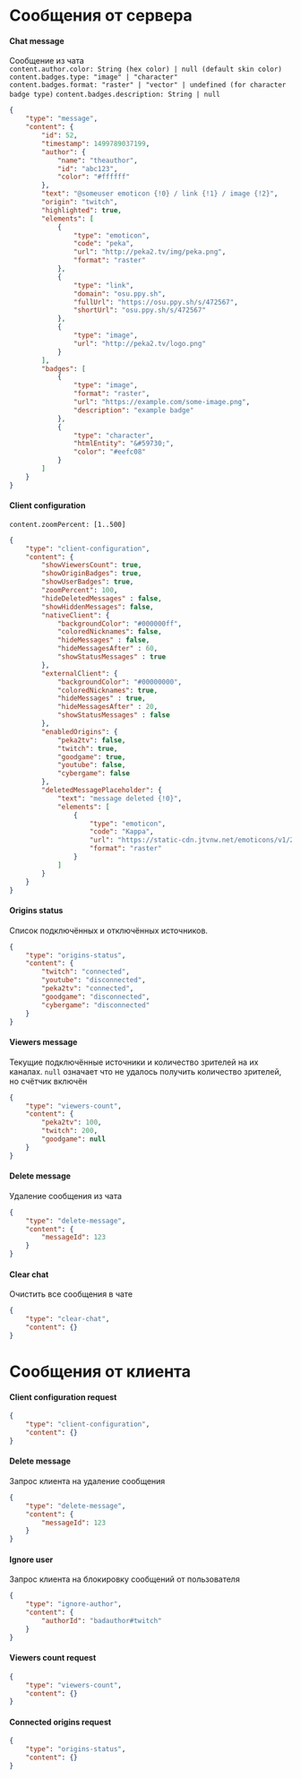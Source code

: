 # Сообщения от сервера

#### Chat message 
Сообщение из чата   
`content.author.color: String (hex color) | null (default skin color)`
`content.badges.type: "image" | "character"`  
`content.badges.format: "raster" | "vector" | undefined (for character badge type)`
`content.badges.description: String | null`  
```json
{
    "type": "message",
    "content": {
        "id": 52,
        "timestamp": 1499789037199,
        "author": {
            "name": "theauthor",
            "id": "abc123",
            "color": "#ffffff"
        },
        "text": "@someuser emoticon {!0} / link {!1} / image {!2}",
        "origin": "twitch",
        "highlighted": true,
        "elements": [
            {
                "type": "emoticon",
                "code": "peka",
                "url": "http://peka2.tv/img/peka.png",
                "format": "raster"
            },
            {
                "type": "link",
                "domain": "osu.ppy.sh",
                "fullUrl": "https://osu.ppy.sh/s/472567",
                "shortUrl": "osu.ppy.sh/s/472567"
            },
            {
                "type": "image",
                "url": "http://peka2.tv/logo.png"
            }
        ],
        "badges": [
            {
                "type": "image",
                "format": "raster",
                "url": "https://example.com/some-image.png",
                "description": "example badge"
            },
            {
                "type": "character",
                "htmlEntity": "&#59730;",
                "color": "#eefc08"
            }
        ]
    }
}
```

#### Client configuration
`content.zoomPercent: [1..500]`
```json
{
    "type": "client-configuration",
    "content": {
        "showViewersCount": true,
        "showOriginBadges": true,
        "showUserBadges": true,
        "zoomPercent": 100,
        "hideDeletedMessages" : false,
        "showHiddenMessages": false,
        "nativeClient": {
            "backgroundColor": "#000000ff",
            "coloredNicknames": false,
            "hideMessages" : false,
            "hideMessagesAfter" : 60,
            "showStatusMessages" : true
        },
        "externalClient": {
            "backgroundColor": "#00000000",
            "coloredNicknames": true,
            "hideMessages" : true,
            "hideMessagesAfter" : 20,
            "showStatusMessages" : false
        },
        "enabledOrigins": {
            "peka2tv": false,
            "twitch": true,
            "goodgame": true,
            "youtube": false,
            "cybergame": false
        },
        "deletedMessagePlaceholder": {
            "text": "message deleted {!0}",
            "elements": [
                {
                    "type": "emoticon",
                    "code": "Kappa",
                    "url": "https://static-cdn.jtvnw.net/emoticons/v1/25/2.0",
                    "format": "raster"
                }
            ]
        }
    }
}
```

#### Origins status
Список подключённых и отключённых источников.   
```json
{
    "type": "origins-status",
    "content": {
        "twitch": "connected",
        "youtube": "disconnected",
        "peka2tv": "connected",
        "goodgame": "disconnected",
        "cybergame": "disconnected"
    }
}
```

#### Viewers message
Текущие подключённые источники и количество зрителей на их каналах. 
`null` означает что не удалось получить количество зрителей, но счётчик включён 
```json
{
    "type": "viewers-count",
    "content": {
        "peka2tv": 100,
        "twitch": 200,
        "goodgame": null
    }
}
```

#### Delete message 
Удаление сообщения из чата
```json
{
    "type": "delete-message",
    "content": {
        "messageId": 123
    }
}
```

#### Clear chat
Очистить все сообщения в чате
```json
{
    "type": "clear-chat",
    "content": {}
}
```


# Сообщения от клиента

#### Client configuration request 
```json
{
    "type": "client-configuration",
    "content": {}
}
```

#### Delete message
Запрос клиента на удаление сообщения
```json
{
    "type": "delete-message",
    "content": {
        "messageId": 123
    }
}
```

#### Ignore user
Запрос клиента на блокировку сообщений от пользователя
```json
{
    "type": "ignore-author",
    "content": {
        "authorId": "badauthor#twitch"
    }
}
```

#### Viewers count request  
```json
{
    "type": "viewers-count",
    "content": {}
}
```

#### Connected origins request
```json
{
    "type": "origins-status",
    "content": {}
}
```
